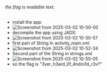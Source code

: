 ###### the flag is readable text.
- install the app:
- ![Screenshot from 2025-03-02 10-50-00](https://github.com/user-attachments/assets/d9654a11-45ae-4989-a7a7-d3dffa7c824d)
- decompile the app using JADX:
- ![Screenshot from 2025-03-02 10-50-57](https://github.com/user-attachments/assets/4e241c90-aa80-4f58-b0f2-54f17a2ecad9)
- first part of String In activity_main.xml
- ![Screenshot from 2025-03-02 10-52-34](https://github.com/user-attachments/assets/80274559-853b-4e3d-8f97-bbcb06b16400)
- Second part of the String in strings.xml
- ![Screenshot from 2025-03-02 10-55-05](https://github.com/user-attachments/assets/8c24f98e-fa40-4829-ac03-ee65582c6af2)
- so the flag is "3ver_h3ard_0f_4ndro1d_r3v?"

